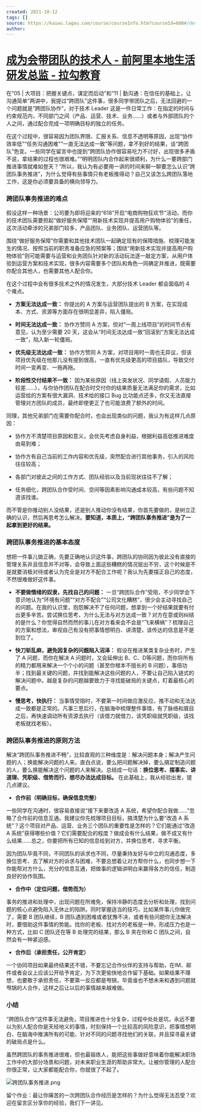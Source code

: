 ```yaml
---
created: 2021-10-12
tags: []
source: https://kaiwu.lagou.com/course/courseInfo.htm?courseId=608#/detail/pc?id=6348
author: 
---
```


# [成为会带团队的技术人 - 前阿里本地生活研发总监 - 拉勾教育](https://kaiwu.lagou.com/course/courseInfo.htm?courseId=608#/detail/pc?id=6348)


在“05 | 大项目：把握关键点，谋定而后动”和“11 | 勤沟通：在信任的基础上，让沟通简单”两讲中，我提过“跨团队”这件事，很多同学带团队之后，无法回避的一个问题就是“跨团队协作”，对于技术 Leader 这是一件日常工作：在指定的时间与约束规范内，不同部门之间（产品、运营、技术、业务……）或者与外部团队的个人之间，通过配合完成一项明确目标的独立的任务。

在这个过程中，很容易因为团队界限、汇报关系、信息不透明等原因，出现“协作效率低”“任务沟通困难”“一直无法达成一致”等问题，拿不到好的结果，谈“跨团队”色变。一些同学在留言中也提到“跨团队协作很容易吃力不讨好，出现很多矛盾不说，拿结果的过程也很艰难。”“明明团队内合作起来很顺利，为什么一要跨部门推进事情就难如登天？”所以，我认为有必要用一讲的时间来聊一聊要怎么认识“跨团队事务推进”，为什么觉得有些事情只有老板推得动？自己又该怎么跨团队落地工作，这是你必须要具备的横向领导力。

### 跨团队事务推进的难点

假设这样一种场景：公司要为即将迎来的“618”开启“电商购物狂欢节”活动，而你的技术团队需要担起“做好服务保障”“用新技术实现并提高用户购物体验”的重任，这次活动牵涉的兄弟部门较多，产品团队、业务团队、运营团队等。

围绕“做好服务保障”你需要和其他技术团队一起确定现有的保障措施、梳理可能发生的情况、按照当前的职责准备应急的预案等；围绕“用新技术实现并提高用户购物体验”则可能需要与运营和业务团队针对新的活动玩法逐一敲定方案，从用户体验到运营方案和技术实现，很多内容需要多个团队和角色一同确定并推进，既需要你配合其他人，也需要其他人配合你。

在这个过程中会有很多技术之外的情况发生，大部分技术 Leader 都会面临的 4 个难点。

-   **方案无法达成一致：** 你提出的 A 方案与运营团队提出的 B 方案，在实现成本、方式、资源等方面存在很明显差异，陷入僵局。
    
-   **时间无法达成一致：** 协作方赞同 A 方案，但对“一周上线项目”的时间节点有意见，认为至少需要 20 天，这会从“时间无法达成一致”回滚到“方案无法达成一致”，陷入新一轮僵局。
    
-   **优先级无法达成一致：** 协作方赞同 A 方案，对项目用时一周也无异议，但该项目优先级在他那儿没有提到很高，一直有优先级更高的项目插队，导致交付时间一变再变、一拖再拖。
    
-   **阶段性交付结果不一致：** 因为某些原因（线上突发状况、同学请假、人员能力较差……），与你协作团队在配合时交付你的结果质量无法满足你的需求，比如运营给的方案有很大漏洞、技术给的接口 Bug 比功能点还多，你又无法直接管理对方团队的成员，最终即使更正了也可能浪费了额外的时间。
    

同理，其他兄弟部门在需要你配合时，也会出现类似的问题，我认为有这样几点原因：

-   协作方不清楚项目原因和意义，会优先考虑自身利益，根据利益高低推进难度由易到难；
    
-   协作方有自己当前的工作内容和优先级，突然配合进行其他事务，引入的风险往往较高；
    
-   各部门对彼此之间的工作方式、团队经验以及当前现状往往不了解；
    
-   任务细化，跨团队合作受时间、空间等因素影响沟通成本较高，有些问题不知道该找谁。
    

而不管是你推动别人没结果，还是别人推动你没有结果，你首先要做的，是树立正确的认识，然后再思考怎么解决。**要知道，本质上，“跨团队事务推进”是为了一起拿到更好的结果。**

### 跨团队事务推进的基本态度

想把一件事儿做正确，先要正确地认识这件事，跨团队的协同因为彼此没有直接的管理关系并且信息并不对等，会导致上面这些糟糕的情况层出不穷，这个时候是不是就要消极对待或者认为完全是对方不配合工作呢？我认为先要摆正自己的态度，不然很难做好这件事。

-   **不要做情绪的奴隶，先找自己的问题：** 一旦“跨团队合作”受阻，不少同学会下意识地认为“环境有问题”“对方不配合”“公司文化糟糕”，很少会主动寻找自己的问题。在我的认识里，抱怨解决不了任何问题，想拿到一个好结果就要有付出更多辛苦。尝试换位思考，为什么无法与对方达成一致？对方在意或则纠结的是什么？你觉得自然而然的事儿在对方看来会不会是“飞来横祸”？梳理自己的方案和想法，审视自己有没有把事情想明白、讲清楚，该传达的信息是不是到位了。
    
-   **快刀斩乱麻，避免因复杂的问题陷入沼泽：** 假设在推进某类复杂业务时，产生了 A 问题，而你在解决 A 问题时，又会延伸出 B、C、D等问题，而你将所有的精力都用来解决一个个小的问题（甚至你根本不擅长的 B 问题），事倍功半；找到最关键的问题，并找到能解决这些问题的人，不要让自己陷入链式的解决问题中。越是复杂的问题越要致力于寻找能破局的关键点，盯着最核心的要点。
    
-   **慢思考，快执行：** 当事情受阻时，不要第一时间做应激反应，推不动和无法达成一致都是正常的。凡事三思后行，在脑海中梳理整件事情，有了脉络和眉目之后，再快速调动所有资源去执行（该借力就借力，该凭职级就凭职级，该找老板就找老板）。
    

### 跨团队事务推进的原则方法

解决“跨团队事务推进不畅”，比较直观的三种维度是：解决问题本身；解决产生问题的人；换能解决问题的人来。直白点说，要么把问题解决掉，要么搞定制造问题的人，要么换能解决这个问题的人来解决。总结成一句话：**换位思考、摆事实、讲道理、凭职级、借势而行、想尽办法达成目标。** 在此基础上，我从经验出发，提几点建议。

-   **合作前（明确目标，确保信息完整）**
    

一些同学在沟通时，很容易直接说“接下来要改造 A 系统，希望你配合我做……”忽略了合作前的信息互通。我建议你先梳理项目目标，搞清楚为什么要“改造 A 系统”？这个项目对产品、运营、业务三个团队的重要性是怎样的？它们能通过“改造 A 系统”获得哪些价值？它们需要配合的程度？做成会有什么结果，做不成又有什么结果……总之，你要把所有已知的信息给到对方，并换位思考，寻求平衡。

因为团队毕竟不同，不同团队的诉求也不同，尽量秉持友好与中立的沟通态度，多换位思考、去了解对方的诉求与困难，不要总想着让对方帮你什么，也同步想一下你能帮对方什么，充分的信息互通，把做事的逻辑讲明白来赢得各方的信任，制造良好的协作氛围。

-   **合作中（定位问题，借势而为）**
    

事务的推进和处理中，出现问题在所难免，保持冷静的态度去分析和处理，找到问题的核心点避免陷入无休止的陷阱。同时掌握适当的技巧，比如某件事儿你做完了，需要 B 团队继续，B 团队遇到困难或者犹豫不决，或者有些问题你无法解决时，要借助这件事情的势能。找你的老板、找对方的老板是一种，形成压力也是一种方式，比如 C 团队还在等 B 处理完的结果，那么 B 夹在你和 C 团队之间，自然会有一种紧迫感。

-   **合作后（承担责任，公开肯定）**
    

一个协同项目如果最终结果还不错，不要忘记合作伙伴的支持与帮助，在IM、邮件或者会议上应该公开给予肯定，为下次更愉快地合作留下基础。如果结果不理想，也要敢于承担责任，不要第一反应都是甩锅，毕竟谁也不想未来和遇到问题就甩锅的人合作，这样之后让以后的事情越来越难做。

### 小结

“跨团队合作”这件事无法避免，项目推进也十分复杂，过程中处处是坑，永远不要以为别人配合你是天经地义的事情，时刻保持一个比较高的风险意识，把事情想明白、在脑海中推演所有的可能、针对不同的问题寻找他们的关联，并且探寻最关键的破局点是什么。

虽然跨团队的事务推进很难，但也最锻炼人，能把这些事做好意味着你能解决职场工作中的大部分场景和问题，对未来职业生涯的帮助非常大。让被你管理的人配合你很正常，让大家都能配合你，你就很了不起了。

![跨团队事务推进.png](https://s0.lgstatic.com/i/image6/M00/24/39/CioPOWBYQYiAVlHNAAG-zPhrll4901.png)

留个作业：最让你痛苦的一次跨团队合作经历是怎样的？为什么觉得无法忍受？欢迎在留言区分享你的经验，我们下一讲见。
